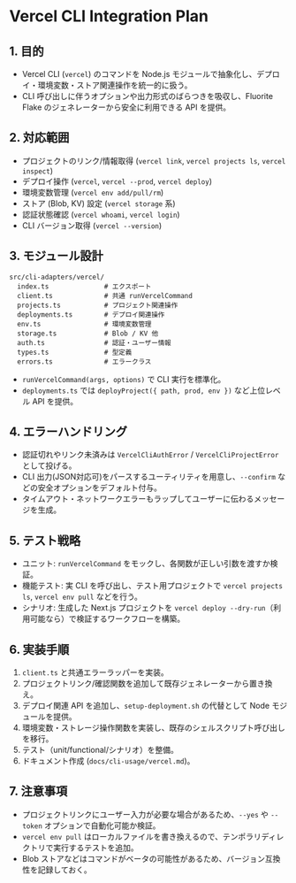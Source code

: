 # Vercel CLI Integration Plan

## 1. 目的
- Vercel CLI (`vercel`) のコマンドを Node.js モジュールで抽象化し、デプロイ・環境変数・ストア関連操作を統一的に扱う。
- CLI 呼び出しに伴うオプションや出力形式のばらつきを吸収し、Fluorite Flake のジェネレーターから安全に利用できる API を提供。

## 2. 対応範囲
- プロジェクトのリンク/情報取得 (`vercel link`, `vercel projects ls`, `vercel inspect`)
- デプロイ操作 (`vercel`, `vercel --prod`, `vercel deploy`)
- 環境変数管理 (`vercel env add/pull/rm`)
- ストア (Blob, KV) 設定 (`vercel storage` 系)
- 認証状態確認 (`vercel whoami`, `vercel login`)
- CLI バージョン取得 (`vercel --version`)

## 3. モジュール設計
```
src/cli-adapters/vercel/
  index.ts              # エクスポート
  client.ts             # 共通 runVercelCommand
  projects.ts           # プロジェクト関連操作
  deployments.ts        # デプロイ関連操作
  env.ts                # 環境変数管理
  storage.ts            # Blob / KV 他
  auth.ts               # 認証・ユーザー情報
  types.ts              # 型定義
  errors.ts             # エラークラス
```
- `runVercelCommand(args, options)` で CLI 実行を標準化。
- `deployments.ts` では `deployProject({ path, prod, env })` など上位レベル API を提供。

## 4. エラーハンドリング
- 認証切れやリンク未済みは `VercelCliAuthError` / `VercelCliProjectError` として投げる。
- CLI 出力(JSON対応可)をパースするユーティリティを用意し、`--confirm` などの安全オプションをデフォルト付与。
- タイムアウト・ネットワークエラーもラップしてユーザーに伝わるメッセージを生成。

## 5. テスト戦略
- ユニット: `runVercelCommand` をモックし、各関数が正しい引数を渡すか検証。
- 機能テスト: 実 CLI を呼び出し、テスト用プロジェクトで `vercel projects ls`, `vercel env pull` などを行う。
- シナリオ: 生成した Next.js プロジェクトを `vercel deploy --dry-run`（利用可能なら）で検証するワークフローを構築。

## 6. 実装手順
1. `client.ts` と共通エラーラッパーを実装。
2. プロジェクトリンク/確認関数を追加して既存ジェネレーターから置き換え。
3. デプロイ関連 API を追加し、`setup-deployment.sh` の代替として Node モジュールを提供。
4. 環境変数・ストレージ操作関数を実装し、既存のシェルスクリプト呼び出しを移行。
5. テスト（unit/functional/シナリオ）を整備。
6. ドキュメント作成 (`docs/cli-usage/vercel.md`)。

## 7. 注意事項
- プロジェクトリンクにユーザー入力が必要な場合があるため、`--yes` や `--token` オプションで自動化可能か検証。
- `vercel env pull` はローカルファイルを書き換えるので、テンポラリディレクトリで実行するテストを追加。
- Blob ストアなどはコマンドがベータの可能性があるため、バージョン互換性を記録しておく。
